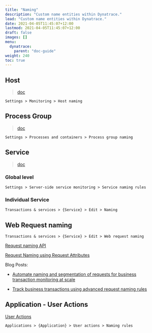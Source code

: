 ```yaml
---
title: "Naming"
description: "Custom name entities within Dynatrace."
lead: "Custom name entities within Dynatrace."
date: 2021-04-05T11:45:07+12:00
lastmod: 2021-04-05T11:45:07+12:00
draft: false
images: []
menu: 
  dynatrace:
    parent: "doc-guide"
weight: 240
toc: true
---
```


## Host

> [doc](https://www.dynatrace.com/support/help/shortlink/hostname-config)

    Settings > Monitoring > Host naming

## Process Group

> [doc](https://www.dynatrace.com/support/help/shortlink/process-group-naming)

    Settings > Processes and containers > Process group naming

## Service

> [doc](https://www.dynatrace.com/support/help/shortlink/service-detection)

### Global level

    Settings > Server-side service monitoring > Service naming rules
    
### Individual Service 

    Transactions & services > {Service} > Edit > Naming
    
## Web Request naming

    Transactions & services > {Service} > Edit > Web request naming

[Request naming API](https://www.dynatrace.com/support/help/shortlink/api-request-naming)
        
[Request Naming using Request Attributes](https://www.dynatrace.com/support/help/how-to-use-dynatrace/services-and-transactions/configuration/set-up-web-request-naming-using-request-attributes/)

Blog Posts:
- [Automate naming and segmentation of requests for business transaction monitoring at scale](https://www.dynatrace.com/news/blog/automate-naming-and-segmentation-of-requests-for-business-transaction-monitoring-at-scale/)

- [Track business transactions using advanced request naming rules](https://www.dynatrace.com/news/blog/track-business-transactions-using-advanced-request-naming-rules/)


## Application - User Actions

[User Actions](https://www.dynatrace.com/support/help/shortlink/custom-names)

    Applications > {Application} > User actions > Naming rules
